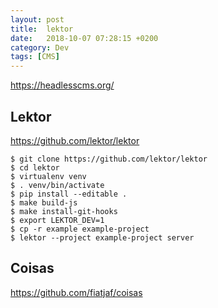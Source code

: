 ```yaml
---
layout: post
title:  lektor
date:   2018-10-07 07:28:15 +0200
category: Dev
tags: [CMS]
---
```


<https://headlesscms.org/>

## Lektor

<https://github.com/lektor/lektor>

	$ git clone https://github.com/lektor/lektor
	$ cd lektor
	$ virtualenv venv
	$ . venv/bin/activate
	$ pip install --editable .
	$ make build-js
	$ make install-git-hooks
	$ export LEKTOR_DEV=1
	$ cp -r example example-project
	$ lektor --project example-project server
	
## Coisas

<https://github.com/fiatjaf/coisas>

